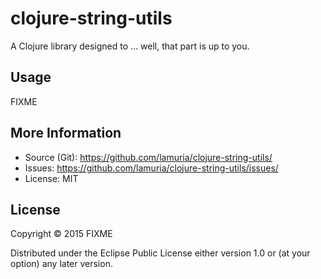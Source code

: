 # clojure-string-utils

A Clojure library designed to ... well, that part is up to you.

## Usage

FIXME

More Information
----------------

* Source (Git): <https://github.com/lamuria/clojure-string-utils/>
* Issues: <https://github.com/lamuria/clojure-string-utils/issues/>
* License: MIT

## License

Copyright © 2015 FIXME

Distributed under the Eclipse Public License either version 1.0 or (at
your option) any later version.
